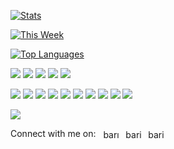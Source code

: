 <p align="left">

<a href="#"><img align="center" src="https://github-readme-stats.vercel.app/api?username=baris-inandi&border_color=444c56&border_radius=6&bg_color=22272E&title_color=539bf5&text_color=cdd9e5&icon_color=EC775C)" alt="Stats" /></a>
  
<a href="#"><img align="center" src="https://github-readme-stats.vercel.app/api/wakatime?username=barisinandi&border_color=444c56&border_radius=6&bg_color=22272E&title_color=539bf5&text_color=cdd9e5&icon_color=EC775C&hide=html,css&langs_count=5&custom_title=Last%20Week" alt="This Week" /></a>

<a href="#"><img align="center" src="https://github-readme-stats.vercel.app/api/top-langs/?username=baris-inandi&hide=html,css,shaderlab,brainfuck,hlsl,asp.net&langs_count=6&border_color=444c56&border_radius=6&bg_color=22272E&title_color=539bf5&text_color=cdd9e5&icon_color=EC775C&layout=compact" alt="Top Languages" /></a>

<a href='https://developer.mozilla.org/en-US/docs/Web/JavaScript' target="_blank"><img src="https://img.shields.io/badge/javascript%20-%23323330.svg?&style=for-the-badge&logo=javascript&logoColor=%23F7DF1E"/></a> <a href='https://python.org' target="_blank"><img src="https://img.shields.io/badge/python%20-%23356fa0.svg?&style=for-the-badge&logo=python&logoColor=white"/></a> <a href='https://www.rust-lang.org/' target="_blank"><img src="https://img.shields.io/badge/-Rust-ef4a00?style=for-the-badge&logo=rust&logoColor=ffffff"/></a> <a href='https://soliditylang.org/' target="_blank"><img src="https://img.shields.io/badge/-solidity-627eea?style=for-the-badge&logo=solidity&logoColor=ffffff"/></a> <a href='https://go.dev' target="_blank"><img src="https://img.shields.io/badge/go-%2300ADD8.svg?&style=for-the-badge&logo=go&logoColor=white"/></a>
  
<a href='https://developer.mozilla.org/en-US/docs/Web/HTML' target="_blank"><img src="https://img.shields.io/badge/html5%20-%23E34F26.svg?&style=for-the-badge&logo=html5&logoColor=white"/></a> <a href='https://developer.mozilla.org/en-US/docs/Web/CSS' target="_blank"><img src="https://img.shields.io/badge/css3%20-%231572B6.svg?&style=for-the-badge&logo=css3&logoColor=white"/></a> <a href='https://vuejs.org' target="_blank"><img src="https://img.shields.io/badge/svelte%20-%23ff5500.svg?&style=for-the-badge&logo=svelte&logoColor=white"/></a> <a href='https://tailwindcss.com' target="_blank"><img src="https://img.shields.io/badge/tailwindcss%20-%2338B2AC.svg?&style=for-the-badge&logo=tailwind-css&logoColor=white"/></a> <a href='https://sass-lang.com/' target="_blank"><img src="https://img.shields.io/badge/SASS%20-hotpink.svg?&style=for-the-badge&logo=SASS&logoColor=white"/></a> <a href='https://nodejs.org' target="_blank"><img src="https://img.shields.io/badge/node.js%20-%2343853D.svg?&style=for-the-badge&logo=node.js&logoColor=white"/></a> <a href='https://figma.com' target="_blank"><img src="https://img.shields.io/badge/figma%20-%23F24E1E.svg?&style=for-the-badge&logo=figma&logoColor=white"/></a> <a href='https://firebase.google.com' target="_blank"><img src="https://img.shields.io/badge/firebase%20-%23039BE5.svg?&style=for-the-badge&logo=firebase"/></a> <a href='https://reactjs.org/' target="_blank"><img src="https://img.shields.io/badge/-React-61dafb?style=for-the-badge&logo=React&logoColor=333333"/></a> <a href='https://www.typescriptlang.org/' target="_blank"><img src="https://img.shields.io/badge/-typescript-007acc?style=for-the-badge&logo=typescript&logoColor=ffffff"/></a>
</p>

<a href='https://archlinux.org' target="_blank"><img src="https://img.shields.io/badge/archlinux%20-%23323232.svg?&style=for-the-badge&logo=archlinux"/></a> <a href='https://python.org' target="_blank"></a>

<p align="left">
  Connect with me on: &nbsp;
        <a href="https://linkedin.com/in/barış-inandıoğlu-250813218" target="blank"><img align="center" src="https://raw.githubusercontent.com/rahuldkjain/github-profile-readme-generator/master/src/images/icons/Social/linked-in-alt.svg" alt="barış-inandıoğlu-250813218" height="16" width="32" /></a>
        <a href="https://twitter.com/barisinandi" target="blank"><img align="center" src="https://raw.githubusercontent.com/rahuldkjain/github-profile-readme-generator/master/src/images/icons/Social/twitter.svg" alt="barisinandi" height="16" width="32" /></a>
        <a href="https://instagram.com/barisinandi" target="blank"><img align="center" src="https://raw.githubusercontent.com/rahuldkjain/github-profile-readme-generator/master/src/images/icons/Social/instagram.svg" alt="barisinandi" height="16" width="32" /></a>
</p>
